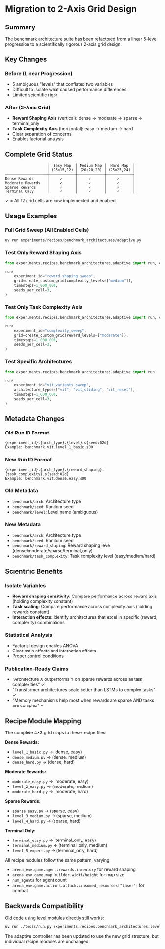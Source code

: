 # Migration to 2-Axis Grid Design

## Summary

The benchmark architecture suite has been refactored from a linear 5-level progression to a scientifically rigorous 2-axis grid design.

## Key Changes

### Before (Linear Progression)
- 5 ambiguous "levels" that conflated two variables
- Difficult to isolate what caused performance differences
- Limited scientific rigor

### After (2-Axis Grid)
- **Reward Shaping Axis** (vertical): dense → moderate → sparse → terminal_only
- **Task Complexity Axis** (horizontal): easy → medium → hard
- Clear separation of concerns
- Enables factorial analysis

## Complete Grid Status

```
                   │  Easy Map  │ Medium Map │  Hard Map  │
                   │ (15×15,12) │ (20×20,20) │ (25×25,24) │
───────────────────┼────────────┼────────────┼────────────┤
Dense Rewards      │     ✓      │     ✓      │     ✓      │
Moderate Rewards   │     ✓      │     ✓      │     ✓      │
Sparse Rewards     │     ✓      │     ✓      │     ✓      │
Terminal Only      │     ✓      │     ✓      │     ✓      │
```

✓ = All 12 grid cells are now implemented and enabled

## Usage Examples

### Full Grid Sweep (All Enabled Cells)
```python
uv run experiments/recipes/benchmark_architectures/adaptive.py
```

### Test Only Reward Shaping Axis
```python
from experiments.recipes.benchmark_architectures.adaptive import run, create_custom_grid

run(
    experiment_id="reward_shaping_sweep",
    grid=create_custom_grid(complexity_levels=["medium"]),
    timesteps=1_000_000,
    seeds_per_cell=3,
)
```

### Test Only Task Complexity Axis
```python
from experiments.recipes.benchmark_architectures.adaptive import run, create_custom_grid

run(
    experiment_id="complexity_sweep",
    grid=create_custom_grid(reward_levels=["moderate"]),
    timesteps=1_000_000,
    seeds_per_cell=3,
)
```

### Test Specific Architectures
```python
from experiments.recipes.benchmark_architectures.adaptive import run

run(
    experiment_id="vit_variants_sweep",
    architecture_types=["vit", "vit_sliding", "vit_reset"],
    timesteps=1_000_000,
    seeds_per_cell=3,
)
```

## Metadata Changes

### Old Run ID Format
```
{experiment_id}.{arch_type}.{level}.s{seed:02d}
Example: benchmark.vit.level_1_basic.s00
```

### New Run ID Format
```
{experiment_id}.{arch_type}.{reward_shaping}.{task_complexity}.s{seed:02d}
Example: benchmark.vit.dense.easy.s00
```

### Old Metadata
- `benchmark/arch`: Architecture type
- `benchmark/seed`: Random seed
- `benchmark/level`: Level name (ambiguous)

### New Metadata
- `benchmark/arch`: Architecture type
- `benchmark/seed`: Random seed
- `benchmark/reward_shaping`: Reward shaping level (dense/moderate/sparse/terminal_only)
- `benchmark/task_complexity`: Task complexity level (easy/medium/hard)

## Scientific Benefits

### Isolate Variables
- **Reward shaping sensitivity**: Compare performance across reward axis (holding complexity constant)
- **Task scaling**: Compare performance across complexity axis (holding rewards constant)
- **Interaction effects**: Identify architectures that excel in specific (reward, complexity) combinations

### Statistical Analysis
- Factorial design enables ANOVA
- Clear main effects and interaction effects
- Proper control conditions

### Publication-Ready Claims
- "Architecture X outperforms Y on sparse rewards across all task complexities" ✓
- "Transformer architectures scale better than LSTMs to complex tasks" ✓
- "Memory mechanisms help most when rewards are sparse AND tasks are complex" ✓

## Recipe Module Mapping

The complete 4×3 grid maps to these recipe files:

**Dense Rewards:**
- `level_1_basic.py` → (dense, easy)
- `dense_medium.py` → (dense, medium)
- `dense_hard.py` → (dense, hard)

**Moderate Rewards:**
- `moderate_easy.py` → (moderate, easy)
- `level_2_easy.py` → (moderate, medium)
- `moderate_hard.py` → (moderate, hard)

**Sparse Rewards:**
- `sparse_easy.py` → (sparse, easy)
- `level_3_medium.py` → (sparse, medium)
- `level_4_hard.py` → (sparse, hard)

**Terminal Only:**
- `terminal_easy.py` → (terminal_only, easy)
- `terminal_medium.py` → (terminal_only, medium)
- `level_5_expert.py` → (terminal_only, hard)

All recipe modules follow the same pattern, varying:
- `arena_env.game.agent.rewards.inventory` for reward shaping
- `arena_env.game.map_builder.width/height` for map size
- `num_agents` for agent count
- `arena_env.game.actions.attack.consumed_resources["laser"]` for combat

## Backwards Compatibility

Old code using level modules directly still works:
```bash
uv run ./tools/run.py experiments.recipes.benchmark_architectures.level_1_basic.train
```

The adaptive controller has been updated to use the new grid structure, but individual recipe modules are unchanged.

